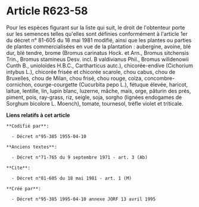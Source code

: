 # Article R623-58

Pour les espèces figurant sur la liste qui suit, le droit de l'obtenteur porte sur les semences telles qu'elles sont définies
conformément à l'article 1er du décret n° 81-605 du 18 mai 1981 modifié, ainsi que les plantes ou parties de plantes
commercialisées en vue de la plantation : aubergine, avoine, blé dur, blé tendre, brome (Bromus carinatus Hock. et Arn.,
Bromus sitchensis Trin., Bromus stamineus Desv. incl. B valdivianus Phil., Bromus willdenowii Cunth B., unioloïdes H.B.C.,
Cartharticus autc.), chicorée-endive (Cichorium intybus L.), chicorée frisée et chicorée scarole, chou cabus, chou de
Bruxelles, chou de Milan, chou frisé, chou rouge, colza, concombre-cornichon, courge-courgette (Cucurbita pepo L.), fétuque
élevée, haricot, laitue, lentille, lin, lupin blanc, luzerne, mâche, maïs, orge, pâturin des prés, piment, pois, ray-grass,
riz, seigle, soja, sorgho (lignées endogames de Sorghum bicolore L. Moench), tomate, tournesol, trèfle violet et triticale.

**Liens relatifs à cet article**

	**Codifié par**:

	  - Décret n°95-385 1955-04-10

	**Anciens textes**:

	  - Décret n°71-765 du 9 septembre 1971 - art. 3 (Ab)

	**Cite**:

	  - Décret n°81-605 du 18 mai 1981 - art. 1 (M)

	**Créé par**:

	  - Décret n°95-385 1995-04-10 annexe JORF 13 avril 1995
